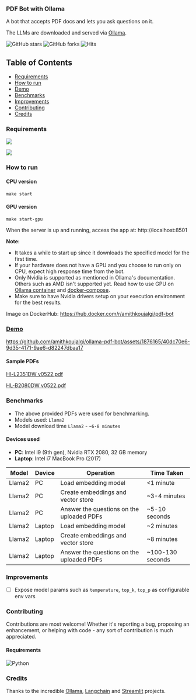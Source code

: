 ### PDF Bot with Ollama

A bot that accepts PDF docs and lets you ask questions on it.

The LLMs are downloaded and served via [Ollama](https://github.com/jmorganca/ollama).

![GitHub stars](https://img.shields.io/github/stars/amithkoujalgi/ollama-pdf-bot?style=social)
![GitHub forks](https://img.shields.io/github/forks/amithkoujalgi/ollama-pdf-bot?style=social)
![Hits](https://hits.seeyoufarm.com/api/count/incr/badge.svg?url=https%3A%2F%2Fgithub.com%2Famithkoujalgi%2Follama-pdf-bot&count_bg=%2379C83D&title_bg=%23555555&icon=&icon_color=%23E7E7E7&title=hits&edge_flat=false)

## Table of Contents

- [Requirements](#requirements)
- [How to run](#how-to-run)
- [Demo](#demo)
- [Benchmarks](#benchmarks)
- [Improvements](#improvements)
- [Contributing](#contributing)
- [Credits](#credits)

### Requirements

[![][shield]][site]

[![][maketool-shield]][maketool-site]

[site]: https://docs.docker.com/compose/

[shield]: https://img.shields.io/badge/Docker_Compose-Installation-blue.svg?style=for-the-badge&labelColor=gray

[maketool-site]: https://www.gnu.org/software/make/

[maketool-shield]: https://img.shields.io/badge/Make-Tool-blue.svg?style=for-the-badge&labelColor=gray

### How to run

#### CPU version

```shell
make start
```

#### GPU version

```shell
make start-gpu
```

When the server is up and running, access the app at: http://localhost:8501

**Note:**

- It takes a while to start up since it downloads the specified model for the first time.
- If your hardware does not have a GPU and you choose to run only on CPU, expect high response time from the bot.
- Only Nvidia is supported as mentioned in Ollama's documentation. Others such as AMD isn't supported yet. Read how to
  use GPU on [Ollama container](https://hub.docker.com/r/ollama/ollama)
  and [docker-compose](https://docs.docker.com/compose/gpu-support/#:~:text=GPUs%20are%20referenced%20in%20a,capabilities%20.).
- Make sure to have Nvidia drivers setup on your execution environment for the best results.

Image on DockerHub: https://hub.docker.com/r/amithkoujalgi/pdf-bot

### [Demo](https://www.youtube.com/watch?v=jJyFslR-oNQ)

https://github.com/amithkoujalgi/ollama-pdf-bot/assets/1876165/40dc70e6-9d35-4171-9ae6-d82247dbaa17

#### Sample PDFs

[Hl-L2351DW v0522.pdf](https://github.com/amithkoujalgi/ollama-pdf-bot/files/13323209/Hl-L2351DW.v0522.pdf)

[HL-B2080DW v0522.pdf](https://github.com/amithkoujalgi/ollama-pdf-bot/files/13323208/HL-B2080DW.v0522.pdf)

### Benchmarks

- The above provided PDFs were used for benchmarking.
- Models used: `Llama2`
- Model download time `Llama2` - `~6-8 minutes`

#### Devices used

- **PC**: Intel i9 (9th gen), Nvidia RTX 2080, 32 GB memory
- **Laptop**: Intel i7 MacBook Pro (2017)

| Model  | Device | Operation                                 | Time Taken       |
|--------|--------|-------------------------------------------|------------------|
| Llama2 | PC     | Load embedding model                      | <1 minute        |
| Llama2 | PC     | Create embeddings and vector store        | ~3-4 minutes     |
| Llama2 | PC     | Answer the questions on the uploaded PDFs | ~5-10 seconds    |
| Llama2 | Laptop | Load embedding model                      | ~2 minutes       |
| Llama2 | Laptop | Create embeddings and vector store        | ~8 minutes       |
| Llama2 | Laptop | Answer the questions on the uploaded PDFs | ~100-130 seconds |

### Improvements

- [ ] Expose model params such as `temperature`, `top_k`, `top_p` as configurable env vars

### Contributing

Contributions are most welcome! Whether it's reporting a bug, proposing an enhancement, or helping
with code - any sort of contribution is much appreciated.

#### Requirements

![Python](https://img.shields.io/badge/python-3.8_+-green.svg)

### Credits

Thanks to the incredible [Ollama](https://github.com/jmorganca/ollama), [Langchain](https://www.langchain.com/)
and [Streamlit](https://streamlit.io/) projects.
